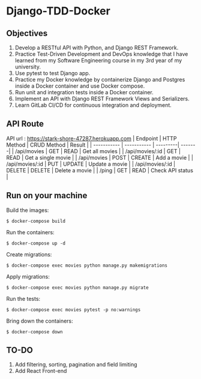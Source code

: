 # Django-TDD-Docker

## Objectives
1. Develop a RESTful API with Python, and Django REST Framework.
2. Practice Test-Driven Development and DevOps knowledge that I have learned from my Software Engineering course in my 3rd year of my university.
3. Use pytest to test Django app.
4. Practice my Docker knowledge by containerize Django and Postgres inside a Docker container and use Docker compose.
5. Run unit and integration tests inside a Docker container.
6. Implement an API with Django REST Framework Views and Serializers.
7. Learn GitLab CI/CD for continuous integration and deployment.

## API Route
API url : https://stark-shore-47287.herokuapp.com
| Endpoint | HTTP Method | CRUD Method | Result |
| ----------- | ----------- | ---------| -------|
| /api/movies | GET | READ | Get all movies |
| /api/movies/:id | GET | READ | Get a single movie |
| /api/movies | POST | CREATE | Add a movie |
| /api/movies/:id | PUT | UPDATE | Update a movie |
| /api/movies/:id | DELETE | DELETE | Delete a movie |
| /ping | GET | READ | Check API status |

## Run on your machine
Build the images:
```
$ docker-compose build
```
Run the containers:
```
$ docker-compose up -d
```
Create migrations:
```
$ docker-compose exec movies python manage.py makemigrations
```
Apply migrations:
```
$ docker-compose exec movies python manage.py migrate
```
Run the tests:
```
$ docker-compose exec movies pytest -p no:warnings
```
Bring down the containers:
```
$ docker-compose down
```

## TO-DO
1. Add filtering, sorting, pagination and field limiting
2. Add React Front-end
